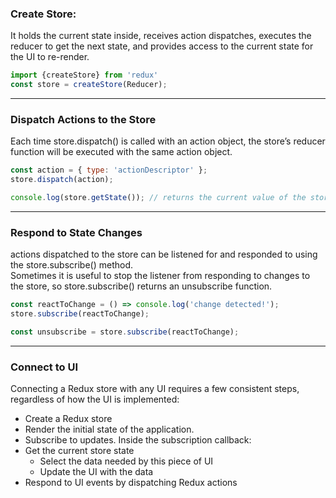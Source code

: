 ### Create Store:
It holds the current state inside, receives action dispatches, executes the reducer to get the next state, and provides access to the current state for the UI to re-render.

```js
import {createStore} from 'redux'
const store = createStore(Reducer);
```

---
### Dispatch Actions to the Store
Each time store.dispatch() is called with an action object, the store’s reducer function will be executed with the same action object.

```js
const action = { type: 'actionDescriptor' }; 
store.dispatch(action);

console.log(store.getState()); // returns the current value of the store’s state.
```

---
### Respond to State Changes
actions dispatched to the store can be listened for and responded to using the store.subscribe() method. <br>
Sometimes it is useful to stop the listener from responding to changes to the store, so store.subscribe() returns an unsubscribe function.

```js
const reactToChange = () => console.log('change detected!');
store.subscribe(reactToChange);

const unsubscribe = store.subscribe(reactToChange);
```

---
### Connect to UI
Connecting a Redux store with any UI requires a few consistent steps, regardless of how the UI is implemented:

- Create a Redux store
- Render the initial state of the application.
- Subscribe to updates. Inside the subscription callback:
- Get the current store state
  - Select the data needed by this piece of UI
  - Update the UI with the data
- Respond to UI events by dispatching Redux actions
